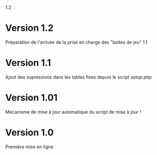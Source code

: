 1.2
# Version 1.2
Préparation de l'arrivée de la prise en charge des "boites de jeu"
1.1
# Version 1.1
Ajout des supressions dans les tables fixes depuis le script *setup.php*
# Version 1.01
Mecanisme de mise à jour automatique du script de mise à jour !
# Version 1.0
Premiére mise en ligne
